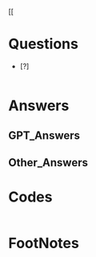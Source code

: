 [[

# Questions

- [?] 

```python

```

# Answers

## GPT_Answers


## Other_Answers


# Codes

```python

```


# FootNotes
